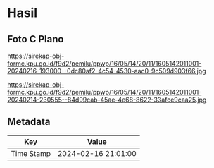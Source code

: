 # Hasil

## Foto C Plano

https://sirekap-obj-formc.kpu.go.id/f9d2/pemilu/ppwp/16/05/14/20/11/1605142011001-20240216-193000--0dc80af2-4c54-4530-aac0-9c509d903f66.jpg

https://sirekap-obj-formc.kpu.go.id/f9d2/pemilu/ppwp/16/05/14/20/11/1605142011001-20240214-230555--84d99cab-45ae-4e68-8622-33afce9caa25.jpg


## Metadata

| Key        | Value               |
| ---------- | ------------------- |
| Time Stamp | 2024-02-16 21:01:00 |



